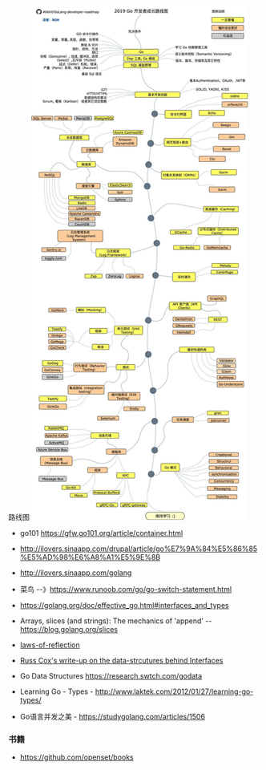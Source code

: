 路线图
![路线图](./assets/gogogo.jpg)

- go101 https://gfw.go101.org/article/container.html

- http://ilovers.sinaapp.com/drupal/article/go%E7%9A%84%E5%86%85%E5%AD%98%E6%A8%A1%E5%9E%8B
- http://ilovers.sinaapp.com/golang

- 菜鸟  --》https://www.runoob.com/go/go-switch-statement.html

- https://golang.org/doc/effective_go.html#interfaces_and_types

- Arrays, slices (and strings): The mechanics of 'append' -- https://blog.golang.org/slices

- [laws-of-reflection](https://blog.golang.org/laws-of-reflection)
- [Russ Cox's write-up on the data-strcutures behind Interfaces ](https://research.swtch.com/interfaces)

- Go Data Structures  https://research.swtch.com/godata

- Learning Go - Types - http://www.laktek.com/2012/01/27/learning-go-types/

- Go语言并发之美 - https://studygolang.com/articles/1506 


### 书籍
- https://github.com/openset/books
